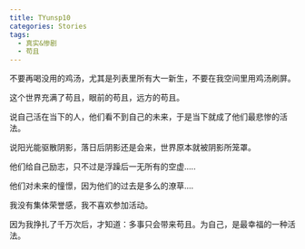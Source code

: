 ```yaml
---
title: TYunsp10
categories: Stories
tags: 
  - 真实&惨剧
  - 苟且
---
```


不要再喝没用的鸡汤，尤其是列表里所有大一新生，不要在我空间里用鸡汤刷屏。

这个世界充满了苟且，眼前的苟且，远方的苟且。

说自己活在当下的人，他们看不到自己的未来，于是当下就成了他们最悲惨的活法。

说阳光能驱散阴影，落日后阴影还是会来，世界原本就被阴影所笼罩。

他们给自己励志，只不过是浮躁后一无所有的空虚.....

他们对未来的憧憬，因为他们的过去是多么的潦草....

我没有集体荣誉感，我不喜欢参加活动。

因为我挣扎了千万次后，才知道：多事只会带来苟且。为自己，是最幸福的一种活法。

